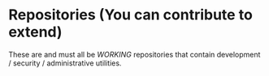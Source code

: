 # Repositories (You can contribute to extend)
These are and must all be *WORKING* repositories that contain development / security / administrative utilities.  
